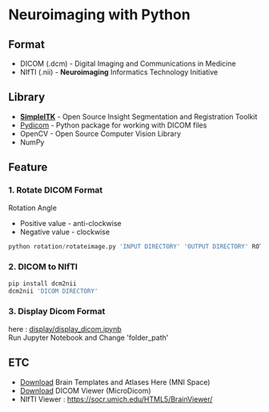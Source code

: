 ﻿# Neuroimaging with Python
 
## Format
- DICOM (.dcm) - Digital Imaging and Communications in Medicine
- NIfTI (.nii) - **Neuroimaging** Informatics Technology Initiative

## Library
- [**SimpleITK**](https://github.com/SimpleITK/SimpleITK) - Open Source Insight Segmentation and Registration Toolkit
- [Pydicom](https://github.com/pydicom/pydicom) - Python package for working with DICOM files 
- OpenCV - Open Source Computer Vision Library
- NumPy

## Feature
### 1. Rotate DICOM Format
Rotation Angle
- Positive value - anti-clockwise   
- Negative value - clockwise   
```python
python rotation/rotateimage.py 'INPUT DIRECTORY' 'OUTPUT DIRECTORY' ROTATION ANGLE
```

### 2. DICOM to NIfTI
```python
pip install dcm2nii
dcm2nii 'DICOM DIRECTORY'
```

### 3. Display Dicom Format
here : [display/display_dicom.ipynb](https://github.com/Dodant/neuroimaging-with-python/blob/main/display/display_dicom.ipynb)   
Run Jupyter Notebook and Change 'folder_path'


   
   
   
## ETC
- [Download](http://nist.mni.mcgill.ca/?page_id=714) Brain Templates and Atlases Here (MNI Space)
- [Download](https://www.microdicom.com/downloads.html) DICOM Viewer (MicroDicom)  
- NIfTI Viewer : https://socr.umich.edu/HTML5/BrainViewer/
